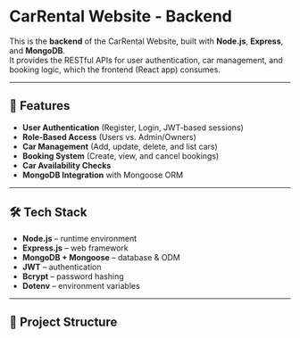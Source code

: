 # CarRental Website - Backend  

This is the **backend** of the CarRental Website, built with **Node.js**, **Express**, and **MongoDB**.  
It provides the RESTful APIs for user authentication, car management, and booking logic, which the frontend (React app) consumes.  

---

## 🚀 Features  

- **User Authentication** (Register, Login, JWT-based sessions)  
- **Role-Based Access** (Users vs. Admin/Owners)  
- **Car Management** (Add, update, delete, and list cars)  
- **Booking System** (Create, view, and cancel bookings)  
- **Car Availability Checks**  
- **MongoDB Integration** with Mongoose ORM  

---

## 🛠️ Tech Stack  

- **Node.js** – runtime environment  
- **Express.js** – web framework  
- **MongoDB + Mongoose** – database & ODM  
- **JWT** – authentication  
- **Bcrypt** – password hashing  
- **Dotenv** – environment variables  

---

## 📂 Project Structure  

